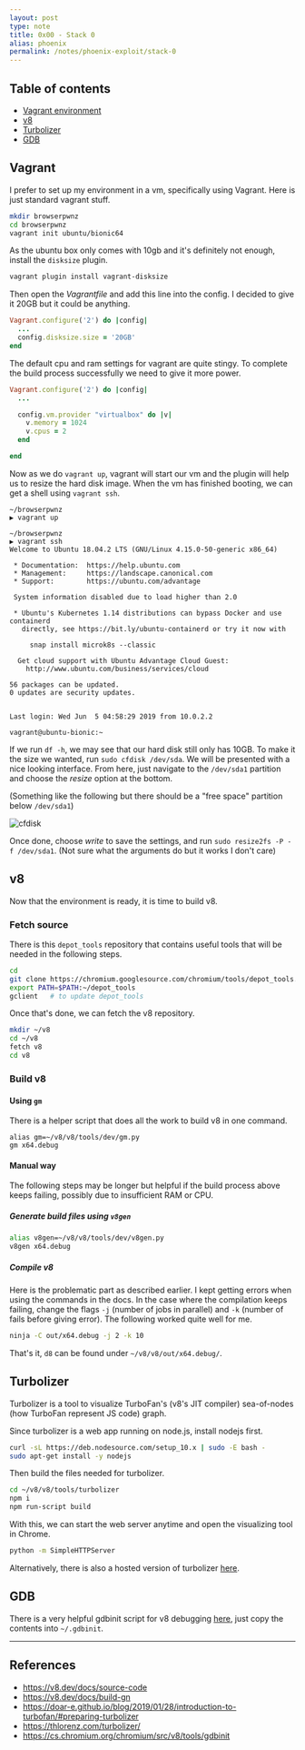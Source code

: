 ```yaml
---
layout: post
type: note
title: 0x00 - Stack 0
alias: phoenix
permalink: /notes/phoenix-exploit/stack-0
---
```


## Table of contents
* [Vagrant environment](#vagrant)
* [v8](#v8)
* [Turbolizer](#turbolizer)
* [GDB](#gdb)

## Vagrant
I prefer to set up my environment in a vm, specifically using Vagrant. Here is just standard vagrant stuff.

```bash
mkdir browserpwnz
cd browserpwnz
vagrant init ubuntu/bionic64
```

As the ubuntu box only comes with 10gb and it's definitely not enough, install the `disksize` plugin.

```bash
vagrant plugin install vagrant-disksize
```

Then open the *Vagrantfile* and add this line into the config. I decided to give it 20GB but it could be anything.

```rb
Vagrant.configure('2') do |config|
  ...
  config.disksize.size = '20GB'
end
```

The default cpu and ram settings for vagrant are quite stingy. To complete the build process successfully we need to give it more power.

```rb
Vagrant.configure('2') do |config|
  ...

  config.vm.provider "virtualbox" do |v|
    v.memory = 1024
    v.cpus = 2
  end

end
```

Now as we do `vagrant up`, vagrant will start our vm and the plugin will help us to resize the hard disk image. When the vm has finished booting, we can get a shell using `vagrant ssh`.

```
~/browserpwnz
▶ vagrant up

~/browserpwnz
▶ vagrant ssh
Welcome to Ubuntu 18.04.2 LTS (GNU/Linux 4.15.0-50-generic x86_64)

 * Documentation:  https://help.ubuntu.com
 * Management:     https://landscape.canonical.com
 * Support:        https://ubuntu.com/advantage

 System information disabled due to load higher than 2.0

 * Ubuntu's Kubernetes 1.14 distributions can bypass Docker and use containerd
   directly, see https://bit.ly/ubuntu-containerd or try it now with

     snap install microk8s --classic

  Get cloud support with Ubuntu Advantage Cloud Guest:
    http://www.ubuntu.com/business/services/cloud

56 packages can be updated.
0 updates are security updates.


Last login: Wed Jun  5 04:58:29 2019 from 10.0.2.2

vagrant@ubuntu-bionic:~
```

If we run `df -h`, we may see that our hard disk still only has 10GB. To make it the size we wanted, run `sudo cfdisk /dev/sda`. We will be presented with a nice looking interface. From here, just navigate to the `/dev/sda1` partition and choose the *resize* option at the bottom. 

(Something like the following but there should be a "free space" partition below `/dev/sda1`)

![cfdisk][cfdisk]

Once done, choose *write* to save the settings, and run `sudo resize2fs -P -f /dev/sda1`. (Not sure what the arguments do but it works I don't care)

## v8
Now that the environment is ready, it is time to build v8.

### Fetch source
There is this `depot_tools` repository that contains useful tools that will be needed in the following steps.

```bash
cd
git clone https://chromium.googlesource.com/chromium/tools/depot_tools.git
export PATH=$PATH:~/depot_tools
gclient   # to update depot_tools
```

Once that's done, we can fetch the v8 repository.

```bash
mkdir ~/v8
cd ~/v8
fetch v8
cd v8
```

### Build v8
#### Using `gm`
There is a helper script that does all the work to build v8 in one command.

```
alias gm=~/v8/v8/tools/dev/gm.py
gm x64.debug
```

#### Manual way
The following steps may be longer but helpful if the build process above keeps failing, possibly due to insufficient RAM or CPU.

##### Generate build files using `v8gen`
```bash
alias v8gen=~/v8/v8/tools/dev/v8gen.py
v8gen x64.debug
```

##### Compile v8
Here is the problematic part as described earlier. I kept getting errors when using the commands in the docs. In the case where the compilation keeps failing, change the flags `-j` (number of jobs in parallel) and `-k` (number of fails before giving error). The following worked quite well for me.

```bash
ninja -C out/x64.debug -j 2 -k 10
```

That's it, `d8` can be found under `~/v8/v8/out/x64.debug/`.

## Turbolizer
Turbolizer is a tool to visualize TurboFan's (v8's JIT compiler) sea-of-nodes (how TurboFan represent JS code) graph.

Since turbolizer is a web app running on node.js, install nodejs first.

```bash
curl -sL https://deb.nodesource.com/setup_10.x | sudo -E bash -
sudo apt-get install -y nodejs
```

Then build the files needed for turbolizer.

```bash
cd ~/v8/v8/tools/turbolizer
npm i
npm run-script build
```

With this, we can start the web server anytime and open the visualizing tool in Chrome.

```bash
python -m SimpleHTTPServer
```

Alternatively, there is also a hosted version of turbolizer [here](https://thlorenz.com/turbolizer/).

## GDB
There is a very helpful gdbinit script for v8 debugging [here](https://cs.chromium.org/chromium/src/v8/tools/gdbinit), just copy the contents into `~/.gdbinit`.

---

## References
* https://v8.dev/docs/source-code
* https://v8.dev/docs/build-gn
* https://doar-e.github.io/blog/2019/01/28/introduction-to-turbofan/#preparing-turbolizer
* https://thlorenz.com/turbolizer/
* https://cs.chromium.org/chromium/src/v8/tools/gdbinit


[cfdisk]:{{site.baseurl}}/notes/browser-pwn/0-setup/cfdisk.png